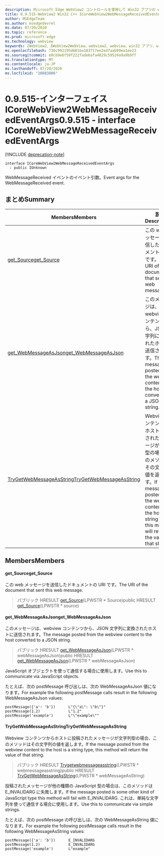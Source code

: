 ```yaml
---
description: Microsoft Edge WebView2 コントロールを使用して Win32 アプリの web コンテンツをホストする
title: 0.9.515-WebView2 Win32 C++ ICoreWebView2WebMessageReceivedEventArgs
author: MSEdgeTeam
ms.author: msedgedevrel
ms.date: 07/20/2020
ms.topic: reference
ms.prod: microsoft-edge
ms.technology: webview
keywords: IWebView2、IWebView2WebView、webview2、webview、win32 アプリ、win32、edge、ICoreWebView2、ICoreWebView2Controller、browser control、edge html
ms.openlocfilehash: 730c992195d681ba183717ee2ed7aab99ea1ee23
ms.sourcegitcommit: e0cb9e6f59f222fade6afa4829c59524a9a9b9ff
ms.translationtype: MT
ms.contentlocale: ja-JP
ms.lasthandoff: 07/20/2020
ms.locfileid: "10883806"
---
```

# <span data-ttu-id="da5e5-104">0.9.515-インターフェイス ICoreWebView2WebMessageReceivedEventArgs</span><span class="sxs-lookup"><span data-stu-id="da5e5-104">0.9.515 - interface ICoreWebView2WebMessageReceivedEventArgs</span></span> 

[!INCLUDE [deprecation-note](../../includes/deprecation-note.md)]

```
interface ICoreWebView2WebMessageReceivedEventArgs
  : public IUnknown
```

<span data-ttu-id="da5e5-105">WebMessageReceived イベントのイベント引数。</span><span class="sxs-lookup"><span data-stu-id="da5e5-105">Event args for the WebMessageReceived event.</span></span>

## <span data-ttu-id="da5e5-106">まとめ</span><span class="sxs-lookup"><span data-stu-id="da5e5-106">Summary</span></span>

 <span data-ttu-id="da5e5-107">Members</span><span class="sxs-lookup"><span data-stu-id="da5e5-107">Members</span></span>                        | <span data-ttu-id="da5e5-108">説明</span><span class="sxs-lookup"><span data-stu-id="da5e5-108">Descriptions</span></span>
--------------------------------|---------------------------------------------
[<span data-ttu-id="da5e5-109">get_Source</span><span class="sxs-lookup"><span data-stu-id="da5e5-109">get_Source</span></span>](#get_source) | <span data-ttu-id="da5e5-110">この web メッセージを送信したドキュメントの URI です。</span><span class="sxs-lookup"><span data-stu-id="da5e5-110">The URI of the document that sent this web message.</span></span>
[<span data-ttu-id="da5e5-111">get_WebMessageAsJson</span><span class="sxs-lookup"><span data-stu-id="da5e5-111">get_WebMessageAsJson</span></span>](#get_webmessageasjson) | <span data-ttu-id="da5e5-112">このメッセージは、webview コンテンツから、JSON 文字列に変換されたホストに送信されます。</span><span class="sxs-lookup"><span data-stu-id="da5e5-112">The message posted from the webview content to the host converted to a JSON string.</span></span>
[<span data-ttu-id="da5e5-113">TryGetWebMessageAsString</span><span class="sxs-lookup"><span data-stu-id="da5e5-113">TryGetWebMessageAsString</span></span>](#trygetwebmessageasstring) | <span data-ttu-id="da5e5-114">Webview コンテンツからホストに投稿されたメッセージが文字列型の場合、このメソッドはその文字列の値を返します。</span><span class="sxs-lookup"><span data-stu-id="da5e5-114">If the message posted from the webview content to the host is a string type, this method will return the value of that string.</span></span>

## <span data-ttu-id="da5e5-115">Members</span><span class="sxs-lookup"><span data-stu-id="da5e5-115">Members</span></span>

#### <span data-ttu-id="da5e5-116">get_Source</span><span class="sxs-lookup"><span data-stu-id="da5e5-116">get_Source</span></span> 

<span data-ttu-id="da5e5-117">この web メッセージを送信したドキュメントの URI です。</span><span class="sxs-lookup"><span data-stu-id="da5e5-117">The URI of the document that sent this web message.</span></span>

> <span data-ttu-id="da5e5-118">パブリック HRESULT [get_Source](#get_source)(LPWSTR \* Source)</span><span class="sxs-lookup"><span data-stu-id="da5e5-118">public HRESULT [get_Source](#get_source)(LPWSTR \* source)</span></span>

#### <span data-ttu-id="da5e5-119">get_WebMessageAsJson</span><span class="sxs-lookup"><span data-stu-id="da5e5-119">get_WebMessageAsJson</span></span> 

<span data-ttu-id="da5e5-120">このメッセージは、webview コンテンツから、JSON 文字列に変換されたホストに送信されます。</span><span class="sxs-lookup"><span data-stu-id="da5e5-120">The message posted from the webview content to the host converted to a JSON string.</span></span>

> <span data-ttu-id="da5e5-121">パブリック HRESULT [get_WebMessageAsJson](#get_webmessageasjson)(LPWSTR \* webMessageAsJson)</span><span class="sxs-lookup"><span data-stu-id="da5e5-121">public HRESULT [get_WebMessageAsJson](#get_webmessageasjson)(LPWSTR \* webMessageAsJson)</span></span>

<span data-ttu-id="da5e5-122">JavaScript オブジェクトを使って通信する場合に使用します。</span><span class="sxs-lookup"><span data-stu-id="da5e5-122">Use this to communicate via JavaScript objects.</span></span>

<span data-ttu-id="da5e5-123">たとえば、次の postMessage 呼び出しは、次の WebMessageAsJson 値になります。</span><span class="sxs-lookup"><span data-stu-id="da5e5-123">For example the following postMessage calls result in the following WebMessageAsJson values:</span></span>

```
postMessage({'a': 'b'})      L"{\"a\": \"b\"}"
postMessage(1.2)             L"1.2"
postMessage('example')       L"\"example\""
```

#### <span data-ttu-id="da5e5-124">TryGetWebMessageAsString</span><span class="sxs-lookup"><span data-stu-id="da5e5-124">TryGetWebMessageAsString</span></span> 

<span data-ttu-id="da5e5-125">Webview コンテンツからホストに投稿されたメッセージが文字列型の場合、このメソッドはその文字列の値を返します。</span><span class="sxs-lookup"><span data-stu-id="da5e5-125">If the message posted from the webview content to the host is a string type, this method will return the value of that string.</span></span>

> <span data-ttu-id="da5e5-126">パブリック HRESULT [Trygetwebmessageasstring](#trygetwebmessageasstring)(LPWSTR \* webmessageasstring)</span><span class="sxs-lookup"><span data-stu-id="da5e5-126">public HRESULT [TryGetWebMessageAsString](#trygetwebmessageasstring)(LPWSTR \* webMessageAsString)</span></span>

<span data-ttu-id="da5e5-127">投稿されたメッセージが他の種類の JavaScript 型の場合は、このメソッドは E_INVALIDARG に失敗します。</span><span class="sxs-lookup"><span data-stu-id="da5e5-127">If the message posted is some other kind of JavaScript type this method will fail with E_INVALIDARG.</span></span> <span data-ttu-id="da5e5-128">これは、単純な文字列を使って通信する場合に使用します。</span><span class="sxs-lookup"><span data-stu-id="da5e5-128">Use this to communicate via simple strings.</span></span>

<span data-ttu-id="da5e5-129">たとえば、次の postMessage の呼び出しは、次の WebMessageAsString 値になります。</span><span class="sxs-lookup"><span data-stu-id="da5e5-129">For example the following postMessage calls result in the following WebMessageAsString values:</span></span>

```
postMessage({'a': 'b'})      E_INVALIDARG
postMessage(1.2)             E_INVALIDARG
postMessage('example')       L"example"
```

